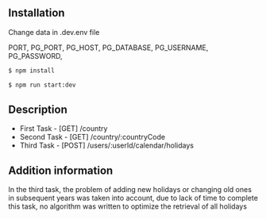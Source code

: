 ## Installation

Change data in .dev.env file

PORT,
PG_PORT, 
PG_HOST,
PG_DATABASE,
PG_USERNAME,
PG_PASSWORD,

```bash
$ npm install

$ npm run start:dev
```

## Description

- First Task - [GET] /country
- Second Task  - [GET] /country/:countryCode
- Third Task - [POST] /users/:userId/calendar/holidays 

## Addition information

In the third task, the problem of adding new holidays or changing old ones in subsequent years was taken into account, due to lack of time to complete this task, no algorithm was written to optimize the retrieval of all holidays
